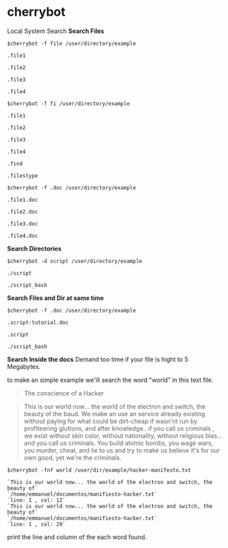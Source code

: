 # cherrybot
Local System Search
**Search Files**

`$cherrybot -f file /user/directory/example` 

`.file1`

`.file2`

`.file3`

`.file4`



`$cherrybot -f fi /user/directory/example `

`.file1`


`.file2`

`.file3`

`.file4`

`.find`

`.filestype`



`$cherrybot -f .doc /user/directory/example `

`.file1.doc`

`.file2.doc` 

`.file3.doc`

`.file4.doc`

**Search Directories**

`$cherrybot -d script /user/directory/example `

`./script`

`./script_bash`


**Search Files and Dir at same time**

`$cherrybot -f .doc /user/directory/example `

`.script-tutorial.doc`

`.script`

`./script_bash`

**Search Inside the docs**
Demand too time if your file is hight to 5 Megabytes.

to make an simple example we'ill search the word "world" in this text file.

> The conscience of a Hacker

> This is our world now... the world of the electron and switch, the beauty of
> the baud. We make an use an service already existing without paying for what 
> could be dirt-cheap if wasn'nt run by profiteering gluttons, and after 
> knowledge.. if you call us criminals , we exist without skin color, without
> nationality, without religious blas... and you call us criminals.
> You build atomic bombs, you wage wars, you murder, cheat, and lie to us
> and try to make us believe it's for our own good, yet we're the criminals.
>  


`$cherrybot -fnf world /user/dir/example/hacker-manifesto.txt`

	`This is our world now... the world of the electron and switch, the beauty of`
	`/home/emmanuel/documentos/manifiesto-hacker.txt`
	`line: 1 , col: 12`
	`This is our world now... the world of the electron and switch, the beauty of`
	`/home/emmanuel/documentos/manifiesto-hacker.txt`
	`line: 1 , col: 29`

print the line and column of the each word found.
